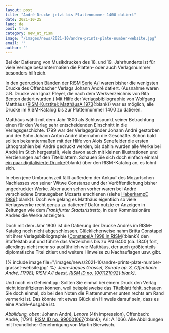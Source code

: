 ```yaml
---
layout: post
title: "André-Drucke jetzt bis Plattennummer 1400 datiert"
date: 2021-10-25
lang: de
post: true
category: new_at_rism
image: "/images/news/2021-10/andre-prints-plate-number-website.jpg"
email: ''
author: ''
---
```


Bei der Datierung von Musikdrucken des 18. und 19. Jahrhunderts ist für viele Verlage bekanntermaßen die Platten- oder auch Verlagsnummer besonders hilfreich.  

In den gedruckten Bänden der RISM [Serie A/I](/publications.html#series-a-inventories-of-musical-sources) waren bisher die wenigsten Drucke des Offenbacher Verlags Johann André datiert. (Ausnahme waren z.B. Drucke von Ignaz Pleyel, die nach dem Werkverzeichnis von Rita Benton datiert wurden.) Mit Hilfe der Verlagsbibliographie von Wolfgang Matthäus ([RISM-Kurztitel: MatthäusA 1973](https://opac.rism.info/search?View=rism&q=lit1318){:blank}) war es möglich, alle Drucke im RISM-Katalog bis zur Plattennummer 1400 zu datieren.  

Matthäus wählt mit dem Jahr 1800 als Schlusspunkt seiner Betrachtung einen für den Verlag sehr entscheidenden Einschnitt in die Verlagsgeschichte. 1799 war der Verlagsgründer Johann André gestorben und der Sohn Johann Anton André übernahm die Geschäfte. Schon bald sollten bekanntermaßen mit der Hilfe von Alois Senefelder die ersten Lithographien bei André gedruckt werden, bis dahin wurden alle Werke bei André im Stich hergestellt, viele davon auch mit kleinen Illustrationen und Verzierungen auf den Titelblättern. Schauen Sie sich doch einfach einmal [ein paar digitalisierte Drucke](https://opac.rism.info/metaopac/perma.do;jsessionid=BDF09DC9E6AC3082C9014CDEDC7E9AC9.touch01?v=rism&q=-1%3d%22ks40000344%22){:blank} über den RISM-Katalog an, es lohnt sich.  

In eben jene Umbruchszeit fällt außerdem der Ankauf des Mozartschen Nachlasses von seiner Witwe Constanze und der Veröffentlichung bisher ungedruckter Werke. Aber auch schon vorher waren bei André verschiedene Erstausgaben Mozarts erschienen (siehe [HaberkampE 1986](https://opac.rism.info/search?View=rism&q=lit2835){:blank}). Doch wie gelang es Matthäus eigentlich so viele Verlagswerke recht genau zu datieren? Dafür nutzte er Anzeigen in Zeitungen wie dem _Frankfurter Staatsristretto_, in dem Kommissionäre Andrés die Werke anzeigten.  

Doch mit dem Jahr 1800 ist die Datierung der Drucke Andrés im RISM-Katalog noch nicht abgeschlossen. Glücklicherweise nahm Britta Constapel mit ihrer Verlagsbibliographie ([ConstapelA 1998 in RISM](https://opac.rism.info/search?View=rism&q=lit2841){:blank}) den Staffelstab auf und führte das Verzeichnis bis zu PN 6400 (ca. 1840) fort, allerdings nicht mehr so ausführlich wie Matthäus, der auch größtenteils diplomatische Titel zitiert und weitere Hinweise zu Nachauflagen usw. gibt.  

{% include image file="/images/news/2021-10/andre-prints-plate-number-grasset-website.jpg" %}
_Jean-Jaques Grasset, Sonate op. 3, Offenbach: André, [1798]; RISM A/I deest, [RISM ID no. 1001121092](https://opac.rism.info/search?id=1001121092&View=rism){:blank}._   

Und noch ein Geheimtipp: Sollten Sie einmal bei einem Druck den Verlag nicht identifizieren können, weil beispielsweise das Titelblatt fehlt, schauen Sie doch einmal, ob bei den Noten die Plattennummer unten rechts am Rand vermerkt ist. Das könnte mit etwas Glück ein Hinweis darauf sein, dass es eine André-Ausgabe ist.  

_Abbildung, oben_: Johann André, _Lenore_ (4th impression), Offenbach: André, [1791]. [RISM ID no. 990001067](https://opac.rism.info/search?id=990001067&View=rism){:blank}; A/I: A 1066. Alle Abbildungen mit freundlicher Genehmigung von Martin Bierwisch.
